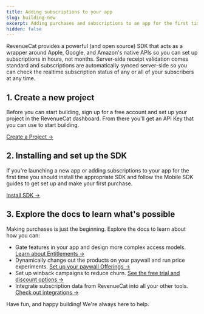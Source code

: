 ```yaml
---
title: Adding subscriptions to your app
slug: building-new
excerpt: Adding purchases and subscriptions to an app for the first time
hidden: false
---
```


RevenueCat provides a powerful (and open source) SDK that acts as a wrapper around Apple, Google, and Amazon's native APIs so you can set up subscriptions in hours, not months. Server-side receipt validation comes standard and subscriptions are automatically synced server-side so you can check the realtime subscription status of any or all of your subscribers at any time.

## 1. Create a new project

Before you can start building, sign up for a free account and set up your project in the RevenueCat dashboard. From there you'll get an API Key that you can use to start building.

[Create a Project →](/welcome/projects)

## 2. Installing and set up the SDK

If you're launching a new app or adding subscriptions to your app for the first time you should install the appropriate SDK and follow the Mobile SDK guides to get set up and make your first purchase.

[Install SDK →](/getting-started/installation)

## 3. Explore the docs to learn what's possible

Making purchases is just the beginning. Explore the docs to learn about how you can:

- Gate features in your app and design more complex access models. [Learn about Entitlements →](/getting-started/entitlements)
- Dynamically change out the products on your paywall and run price experiments. [Set up your paywall Offerings →](/getting-started/displaying-products)
- Set up winback campaigns to reduce churn. [See the free trial and discount options →](/subscription-guidance/subscription-offers)
- Integrate subscription data from RevenueCat into all your other tools. [Check out integrations →](/integrations/integrations)

Have fun, and happy building! We're always here to help.
